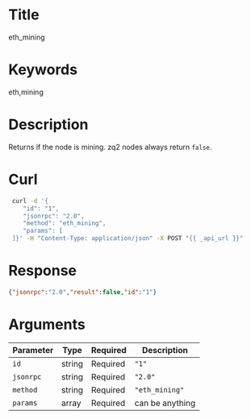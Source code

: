 # Title

eth_mining

# Keywords

eth,mining

# Description

Returns if the node is mining. zq2 nodes always return `false`.

# Curl

```sh
 curl -d '{
    "id": "1",
    "jsonrpc": "2.0",
    "method": "eth_mining",
    "params": [
 ]}' -H "Content-Type: application/json" -X POST "{{ _api_url }}"
```

# Response

```json
{"jsonrpc":"2.0","result":false,"id":"1"}
```

# Arguments

| Parameter | Type   | Required | Description     |
|-----------|--------|----------|-----------------|
| `id`      | string | Required | `"1"`           |
| `jsonrpc` | string | Required | `"2.0"`         |
| `method`  | string | Required | `"eth_mining"`  |
| `params`  | array  | Required | can be anything |
